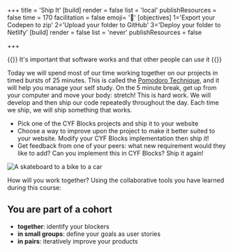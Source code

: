 +++
title = 'Ship It'
[build]
render = false
list = 'local'
publishResources = false
time = 170
facilitation = false
emoji= '🧩'
[objectives]
1='Export your Codepen to zip'
2='Upload your folder to GitHub'
3='Deploy your folder to Netlify'
[build]
  render = false
  list = 'never'
  publishResources = false

+++

{{<note type="tip" title="Tip">}}
It's important that software works and that other people can _use_ it
{{</note>}}

Today we will spend most of our time working together on our projects in timed bursts of 25 minutes. This is called the [Pomodoro Technique](https://en.wikipedia.org/wiki/Pomodoro_Technique), and it will help you manage your self study. On the 5 minute break, get up from your computer and move your body: stretch! This is hard work. We will develop and then ship our code repeatedly throughout the day. Each time we ship, we will ship something that works.

- Pick one of the CYF Blocks projects and ship it to your website
- Choose a way to improve upon the project to make it better suited to your website. Modify your CYF Blocks implementation then ship it!
- Get feedback from one of your peers: what new requirement would they like to add? Can you implement this in CYF Blocks? Ship it again!

![A skateboard to a bike to a car](https://images.ctfassets.net/gw5wr8vzz44g/29ExmDybOIAqEuGMMAcs0w/a1d28f10aa9bbc18279eb7466f47acd4/ustwo_Thinks_crop.gif?w=1400 "Every iteration is an improvement on a working MVP")

How will you work together? Using the collaborative tools you have learned during this course:

## You are part of a cohort

- **together**: identify your blockers
- **in small groups**: define your goals as user stories
- **in pairs**: iteratively improve your products
